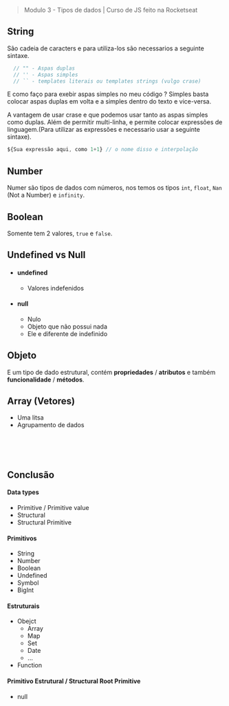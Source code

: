 > Modulo 3 - Tipos de dados | Curso de JS feito na Rocketseat  


## String

São cadeia de caracters e para utiliza-los são necessarios a seguinte sintaxe.  

```js
  // "" - Aspas duplas
  // '' - Aspas simples
  // `` - templates literais ou templates strings (vulgo crase)
```  
  
E como faço para exebir aspas simples no meu código ? Simples basta colocar aspas duplas em volta e a simples dentro do texto e vice-versa.  

A vantagem de usar  crase e que podemos usar tanto as aspas simples como duplas. Além de permitir multi-linha, e permite colocar expressões de linguagem.(Para utilizar as expressões e necessario usar a seguinte sintaxe). 
```js
${Sua expressão aqui, como 1+1} // o nome disso e interpolação
```

## Number

Numer são tipos de dados com números, nos temos os tipos `int`, `float`, `Nan` (Not a Number) e `infinity`.


## Boolean
Somente tem 2 valores, `true` e `false`.


## Undefined vs Null
- #### undefined  
    - Valores indefenidos

- #### null  
    - Nulo  
    - Objeto que não possui nada  
    - Ele e diferente de indefinido

## Objeto
E um tipo de dado estrutural, contém **propriedades** /  **atributos** e também **funcionalidade** / **métodos**.

## Array (Vetores)
- Uma litsa
- Agrupamento de dados

<br>
<br>
<br>

## Conclusão

#### Data types  
- Primitive / Primitive value
- Structural
- Structural Primitive

#### Primitivos
- String
- Number
- Boolean
- Undefined
- Symbol
- BigInt

#### Estruturais 
- Obejct
    - Array
    - Map
    - Set
    - Date
    - ...
- Function

#### Primitivo  Estrutural / Structural  Root Primitive
- null
